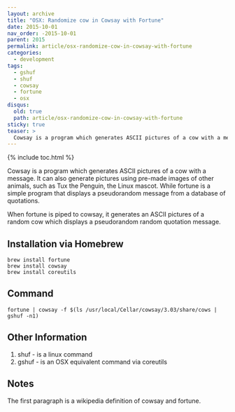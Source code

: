 ```yaml
---
layout: archive
title: "OSX: Randomize cow in Cowsay with Fortune"
date: 2015-10-01
nav_order: -2015-10-01
parent: 2015
permalink: article/osx-randomize-cow-in-cowsay-with-fortune
categories:
  - development
tags:
  - gshuf
  - shuf
  - cowsay
  - fortune
  - osx
disqus:
  old: true
  path: article/osx-randomize-cow-in-cowsay-with-fortune
sticky: true
teaser: >
  Cowsay is a program which generates ASCII pictures of a cow with a message. It can also generate pictures using pre-made images of other animals, such as Tux the Penguin, the Linux mascot. While fortune is a simple program that displays a pseudorandom message from a database of quotations.
---
```


{% include toc.html %}

Cowsay is a program which generates ASCII pictures of a cow with a message. It can also generate pictures using pre-made images of other animals, such as Tux the Penguin, the Linux mascot.  While fortune is a simple program that displays a pseudorandom message from a database of quotations.

When fortune is piped to cowsay, it generates an ASCII pictures of a random cow which displays a pseudorandom random quotation message.

## Installation via Homebrew

~~~
brew install fortune
brew install cowsay
brew install coreutils
~~~

## Command

~~~
fortune | cowsay -f $(ls /usr/local/Cellar/cowsay/3.03/share/cows | gshuf -n1)
~~~

## Other Information

1.  shuf - is a linux command
2.  gshuf - is an OSX equivalent command via coreutils

## Notes

The first paragraph is a wikipedia definition of cowsay and fortune.
